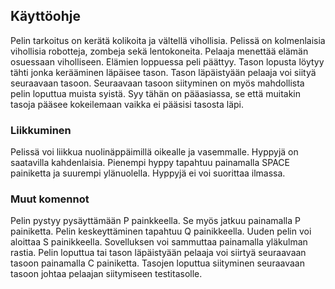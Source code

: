 ## Käyttöohje

Pelin tarkoitus on kerätä kolikoita ja vältellä vihollisia.
Pelissä on kolmenlaisia vihollisia robotteja, zombeja sekä lentokoneita.
Pelaaja menettää elämän osuessaan viholliseen. Elämien loppuessa peli päättyy.
Tason lopusta löytyy tähti jonka kerääminen läpäisee tason. Tason läpäistyään pelaaja voi
siityä seuraavaan tasoon. Seuraavaan tasoon siityminen on myös mahdollista pelin loputtua muista syistä.
Syy tähän on pääasiassa, se että muitakin tasoja pääsee kokeilemaan vaikka ei pääsisi tasosta läpi.

### Liikkuminen

Pelissä voi liikkua nuolinäppäimillä oikealle ja vasemmalle.
Hyppyjä on saatavilla kahdenlaisia. Pienempi hyppy tapahtuu painamalla
SPACE painiketta ja suurempi ylänuolella. Hyppyjä ei voi suorittaa ilmassa.

### Muut komennot

Pelin pystyy pysäyttämään P painkkeella. Se myös jatkuu painamalla P painiketta.
Pelin keskeyttäminen tapahtuu Q painikkeella. Uuden pelin voi aloittaa S painikkeella.
Sovelluksen voi sammuttaa painamalla yläkulman rastia. Pelin loputtua tai tason läpäistyään pelaaja voi
siirtyä seuraavaan tasoon painamalla C painiketta. Tasojen loputtua siityminen seuraavaan tasoon johtaa pelaajan
siitymiseen testitasolle.
